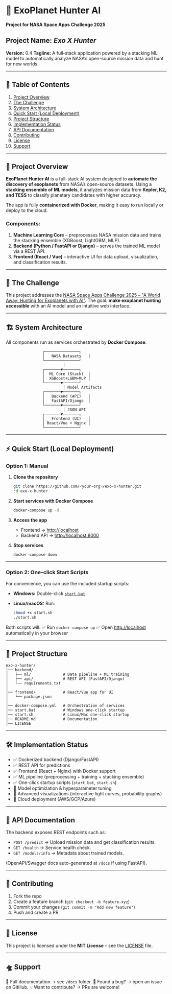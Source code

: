 # 🌌 ExoPlanet Hunter AI

**Project for NASA Space Apps Challenge 2025**

## **Project Name:** *Exo X Hunter*

**Version:** 0.4
**Tagline:** A full-stack application powered by a stacking ML model to automatically analyze NASA’s open-source mission data and hunt for new worlds.

---

## 📑 Table of Contents

1. [Project Overview](#project-overview)
2. [The Challenge](#the-challenge)
3. [System Architecture](#system-architecture)
4. [Quick Start (Local Deployment)](#quick-start-local-deployment)
5. [Project Structure](#project-structure)
6. [Implementation Status](#implementation-status)
7. [API Documentation](#api-documentation)
8. [Contributing](#contributing)
9. [License](#license)
10. [Support](#support)

---

## 🚀 Project Overview

**ExoPlanet Hunter AI** is a full-stack AI system designed to **automate the discovery of exoplanets** from NASA’s open-source datasets.
Using a **stacking ensemble of ML models**, it analyzes mission data from **Kepler, K2, and TESS** to classify planetary candidates with higher accuracy.

The app is fully **containerized with Docker**, making it easy to run locally or deploy to the cloud.

### Components:

1. **Machine Learning Core** – preprocesses NASA mission data and trains the stacking ensemble (XGBoost, LightGBM, MLP).
2. **Backend (Python / FastAPI or Django)** – serves the trained ML model via a REST API.
3. **Frontend (React / Vue)** – interactive UI for data upload, visualization, and classification results.

---

## 🎯 The Challenge

This project addresses the [NASA Space Apps Challenge 2025 – "A World Away: Hunting for Exoplanets with AI"](https://www.spaceappschallenge.org/2025/challenges/a-world-away-hunting-for-exoplanets-with-ai/?tab=details).
The goal: **make exoplanet hunting accessible** with an AI model and an intuitive web interface.

---

## 🏗️ System Architecture

All components run as services orchestrated by **Docker Compose**:

```
                ┌───────────────┐
                │   NASA Datasets   │
                └───────────────┘
                         │
                ┌───────▼───────┐
                │  ML Core (Stack)  │
                │  XGBoost+LGBM+MLP │
                └───────▼───────┘
                         │ Model Artifacts
                ┌───────▼───────┐
                │   Backend (API)   │
                │   FastAPI/Django  │
                └───────▼───────┘
                         │ JSON API
                ┌───────▼───────┐
                │   Frontend (UI)   │
                │ React/Vue + Nginx │
                └───────────────┘
```

---

## ⚡ Quick Start (Local Deployment)

### Option 1: Manual

1. **Clone the repository**

   ```bash
   git clone https://github.com/<your-org>/exo-x-hunter.git
   cd exo-x-hunter
   ```

2. **Start services with Docker Compose**

   ```bash
   docker-compose up -d
   ```

3. **Access the app**

   * Frontend → [http://localhost](http://localhost)
   * Backend API → [http://localhost:8000](http://localhost:8000)

4. **Stop services**

   ```bash
   docker-compose down
   ```

---

### Option 2: One-click Start Scripts

For convenience, you can use the included startup scripts:

* **Windows:**
  Double-click [`start.bat`](start.bat)

* **Linux/macOS:**
  Run:

  ```bash
  chmod +x start.sh
  ./start.sh
  ```

Both scripts will:
✅ Run `docker-compose up`
✅ Open [http://localhost](http://localhost) automatically in your browser

---

## 📂 Project Structure

```
exo-x-hunter/
│── backend/
│   ├── ml/              # Data pipeline + ML training
│   ├── api/             # REST API (FastAPI/Django)
│   └── requirements.txt
│
│── frontend/            # React/Vue app for UI
│   └── package.json
│
│── docker-compose.yml   # Orchestration of services
│── start.bat            # Windows one-click startup
│── start.sh             # Linux/Mac one-click startup
│── README.md            # Documentation
│── LICENSE
```

---

## 🛠️ Implementation Status

* ✅ Dockerized backend (Django/FastAPI)
* ✅ REST API for predictions
* ✅ Frontend (React + Nginx) with Docker support
* ✅ ML pipeline (preprocessing + training + stacking ensemble)
* ✅ One-click startup scripts (`start.bat`, `start.sh`)
* 🚧 Model optimization & hyperparameter tuning
* 🚧 Advanced visualizations (interactive light curves, probability graphs)
* 🚧 Cloud deployment (AWS/GCP/Azure)

---

## 📡 API Documentation

The backend exposes REST endpoints such as:

* `POST /predict` → Upload mission data and get classification results.
* `GET /health` → Service health check.
* `GET /models/info` → Metadata about trained models.

(OpenAPI/Swagger docs auto-generated at `/docs` if using FastAPI).

---

## 🤝 Contributing

1. Fork the repo
2. Create a feature branch (`git checkout -b feature-xyz`)
3. Commit your changes (`git commit -m "Add new feature"`)
4. Push and create a PR

---

## 📜 License

This project is licensed under the **MIT License** – see the [LICENSE](LICENSE) file.

---

## 🛸 Support

📖 Full documentation → see `/docs` folder.
🐛 Found a bug? → open an issue on GitHub.
💡 Want to contribute? → PRs are welcome!
